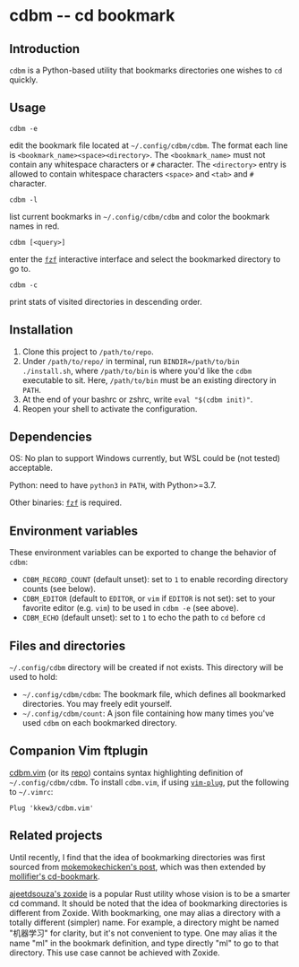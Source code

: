 # cdbm -- cd bookmark

## Introduction

`cdbm` is a Python-based utility that bookmarks directories one wishes to `cd` quickly.

## Usage


```
cdbm -e
```

edit the bookmark file located at `~/.config/cdbm/cdbm`.
The format each line is `<bookmark_name><space><directory>`.
The `<bookmark_name>` must not contain any whitespace characters or `#` character.
The `<directory>` entry is allowed to contain whitespace characters `<space>` and `<tab>` and `#` character.

```
cdbm -l
```

list current bookmarks in `~/.config/cdbm/cdbm` and color the bookmark names in red.


```
cdbm [<query>]
```

enter the [`fzf`](https://github.com/junegunn/fzf) interactive interface and select the bookmarked directory to go to.

```
cdbm -c
```

print stats of visited directories in descending order.


## Installation

1. Clone this project to `/path/to/repo`.
2. Under `/path/to/repo/` in terminal, run `BINDIR=/path/to/bin ./install.sh`, where `/path/to/bin` is where you'd like the `cdbm` executable to sit. Here, `/path/to/bin` must be an existing directory in `PATH`.
3. At the end of your bashrc or zshrc, write `eval "$(cdbm init)"`.
4. Reopen your shell to activate the configuration.

## Dependencies

OS: No plan to support Windows currently, but WSL could be (not tested) acceptable.

Python: need to have `python3` in `PATH`, with Python>=3.7.

Other binaries: [`fzf`](https://github.com/junegunn/fzf) is required.

## Environment variables

These environment variables can be exported to change the behavior of `cdbm`:

- `CDBM_RECORD_COUNT` (default unset): set to `1` to enable recording directory counts (see below).
- `CDBM_EDITOR` (default to `EDITOR`, or `vim` if `EDITOR` is not set): set to your favorite editor (e.g. `vim`) to be used in `cdbm -e` (see above).
- `CDBM_ECHO` (default unset): set to `1` to echo the path to `cd` before `cd`

## Files and directories

`~/.config/cdbm` directory will be created if not exists.
This directory will be used to hold:

- `~/.config/cdbm/cdbm`: The bookmark file, which defines all bookmarked directories. You may freely edit yourself.
- `~/.config/cdbm/count`: A json file containing how many times you've used `cdbm` on each bookmarked directory.

## Companion Vim ftplugin

[cdbm.vim](cdbm.vim) (or its [repo](https://github.com/kkew3/cdbm.vim)) contains syntax highlighting definition of `~/.config/cdbm/cdbm`.
To install `cdbm.vim`, if using [`vim-plug`](https://github.com/junegunn/vim-plug), put the following to `~/.vimrc`:

```vim
Plug 'kkew3/cdbm.vim'
```

## Related projects

Until recently, I find that the idea of bookmarking directories was first sourced from [mokemokechicken's post](https://qiita.com/mokemokechicken/items/69af0db3e2cd27c1c467), which was then extended by [mollifier's cd-bookmark](https://github.com/mollifier/cd-bookmark).

[ajeetdsouza's zoxide](https://github.com/ajeetdsouza/zoxide) is a popular Rust utility whose vision is to be a smarter cd command.
It should be noted that the idea of bookmarking directories is different from Zoxide.
With bookmarking, one may alias a directory with a totally different (simpler) name.
For example, a directory might be named "机器学习" for clarity, but it's not convenient to type.
One may alias it the name "ml" in the bookmark definition, and type directly "ml" to go to that directory.
This use case cannot be achieved with Zoxide.
